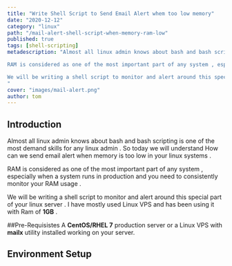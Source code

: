 ```yaml
---
title: "Write Shell Script to Send Email Alert whem too low memory"
date: "2020-12-12"
category: "linux"
path: "/mail-alert-shell-script-when-memory-ram-low"
published: true
tags: [shell-scripting]
metadescription: "Almost all linux admin knows about bash and bash scripting is one of the most demand skills for any linux admin . So today we will understand How can we send email alert when memory is too low in your linux systems .

RAM is considered as one of the most important part of any system , especially when a system runs in production and you need to consistently monitor your RAM usage . 

We will be writing a shell script to monitor and alert around this special part of your linux server . I have mostly used Linux VPS and has been using it with Ram of **1GB** .
"
cover: "images/mail-alert.png"
author: tom
---
```


## Introduction

Almost all linux admin knows about bash and bash scripting is one of the most demand skills for any linux admin . So today we will understand How can we send email alert when memory is too low in your linux systems .

RAM is considered as one of the most important part of any system , especially when a system runs in production and you need to consistently monitor your RAM usage . 

We will be writing a shell script to monitor and alert around this special part of your linux server . I have mostly used Linux VPS and has been using it with Ram of **1GB** .


##Pre-Requisistes
A **CentOS/RHEL 7**  production server or a Linux VPS with **mailx** utility installed working on your server.

## Environment Setup

